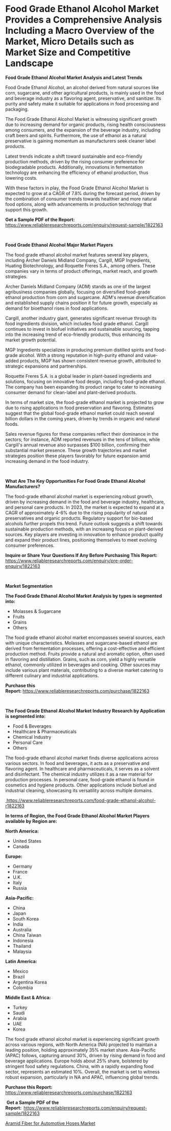 <p><h1>Food Grade Ethanol Alcohol Market Provides a Comprehensive Analysis Including a Macro Overview of the Market, Micro Details such as Market Size and Competitive Landscape</h1></p><p><strong>Food Grade Ethanol Alcohol Market Analysis and Latest Trends</strong></p>
<p><p>Food Grade Ethanol Alcohol, an alcohol derived from natural sources like corn, sugarcane, and other agricultural products, is mainly used in the food and beverage industry as a flavoring agent, preservative, and sanitizer. Its purity and safety make it suitable for applications in food processing and packaging.</p><p>The Food Grade Ethanol Alcohol Market is witnessing significant growth due to increasing demand for organic products, rising health consciousness among consumers, and the expansion of the beverage industry, including craft beers and spirits. Furthermore, the use of ethanol as a natural preservative is gaining momentum as manufacturers seek cleaner label products.</p><p>Latest trends indicate a shift toward sustainable and eco-friendly production methods, driven by the rising consumer preference for biodegradable products. Additionally, innovations in fermentation technology are enhancing the efficiency of ethanol production, thus lowering costs.</p><p>With these factors in play, the Food Grade Ethanol Alcohol Market is expected to grow at a CAGR of 7.8% during the forecast period, driven by the combination of consumer trends towards healthier and more natural food options, along with advancements in production technology that support this growth.</p></p>
<p><strong>Get a Sample PDF of the Report:&nbsp;</strong> <a href="https://www.reliableresearchreports.com/enquiry/request-sample/1822163?utm_campaign=3250&utm_medium=2&utm_source=Github&utm_content=ia&utm_term=03042025&utm_id=food-grade-ethanol-alcohol">https://www.reliableresearchreports.com/enquiry/request-sample/1822163</a></p>
<p>&nbsp;</p>
<p><strong>Food Grade Ethanol Alcohol Major Market Players</strong></p>
<p><p>The food grade ethanol alcohol market features several key players, including Archer Daniels Midland Company, Cargill, MGP Ingredients, Huating Biotechnology, and Roquette Freres S.A., among others. These companies vary in terms of product offerings, market reach, and growth strategies.</p><p>Archer Daniels Midland Company (ADM) stands as one of the largest agribusiness companies globally, focusing on diversified food-grade ethanol production from corn and sugarcane. ADM's revenue diversification and established supply chains position it for future growth, especially as demand for bioethanol rises in food applications.</p><p>Cargill, another industry giant, generates significant revenue through its food ingredients division, which includes food grade ethanol. Cargill continues to invest in biofuel initiatives and sustainable sourcing, tapping into the increasing trend of eco-friendly products, thus enhancing its market growth potential.</p><p>MGP Ingredients specializes in producing premium distilled spirits and food-grade alcohol. With a strong reputation in high-purity ethanol and value-added products, MGP has shown consistent revenue growth, attributed to strategic expansions and partnerships.</p><p>Roquette Freres S.A. is a global leader in plant-based ingredients and solutions, focusing on innovative food design, including food-grade ethanol. The company has been expanding its product range to cater to increasing consumer demand for clean-label and plant-derived products.</p><p>In terms of market size, the food-grade ethanol market is projected to grow due to rising applications in food preservation and flavoring. Estimates suggest that the global food-grade ethanol market could reach several billion dollars in the coming years, driven by trends in organic and natural foods.</p><p>Sales revenue figures for these companies reflect their dominance in the sectors; for instance, ADM reported revenues in the tens of billions, while Cargill's annual revenue also surpasses $100 billion, confirming their substantial market presence. These growth trajectories and market strategies position these players favorably for future expansion amid increasing demand in the food industry.</p></p>
<p>&nbsp;</p>
<p><strong>What Are The Key Opportunities For Food Grade Ethanol Alcohol Manufacturers?</strong></p>
<p><p>The food-grade ethanol alcohol market is experiencing robust growth, driven by increasing demand in the food and beverage industry, healthcare, and personal care products. In 2023, the market is expected to expand at a CAGR of approximately 4-6% due to the rising popularity of natural preservatives and organic products. Regulatory support for bio-based alcohols further propels this trend. Future outlook suggests a shift towards sustainable production methods, with an increasing focus on plant-derived sources. Key players are investing in innovation to enhance product quality and expand their product lines, positioning themselves to meet evolving consumer preferences.</p></p>
<p><strong>Inquire or Share Your Questions If Any Before Purchasing This Report:</strong> <a href="https://www.reliableresearchreports.com/enquiry/pre-order-enquiry/1822163?utm_campaign=3250&utm_medium=2&utm_source=Github&utm_content=ia&utm_term=03042025&utm_id=food-grade-ethanol-alcohol">https://www.reliableresearchreports.com/enquiry/pre-order-enquiry/1822163</a></p>
<p>&nbsp;</p>
<p><strong>Market Segmentation</strong></p>
<p><strong>The Food Grade Ethanol Alcohol Market Analysis by types is segmented into:</strong></p>
<p><ul><li>Molasses & Sugarcane</li><li>Fruits</li><li>Grains</li><li>Others</li></ul></p>
<p><p>The food grade ethanol alcohol market encompasses several sources, each with unique characteristics. Molasses and sugarcane-based ethanol are derived from fermentation processes, offering a cost-effective and efficient production method. Fruits provide a natural and aromatic option, often used in flavoring and distillation. Grains, such as corn, yield a highly versatile ethanol, commonly utilized in beverages and cooking. Other sources may include various plant materials, contributing to a diverse market catering to different culinary and industrial applications.</p></p>
<p><strong>Purchase this Report:&nbsp;</strong><a href="https://www.reliableresearchreports.com/purchase/1822163?utm_campaign=3250&utm_medium=2&utm_source=Github&utm_content=ia&utm_term=03042025&utm_id=food-grade-ethanol-alcohol">https://www.reliableresearchreports.com/purchase/1822163</a></p>
<p>&nbsp;</p>
<p><strong>The Food Grade Ethanol Alcohol Market Industry Research by Application is segmented into:</strong></p>
<p><ul><li>Food & Beverages</li><li>Healthcare & Pharmaceuticals</li><li>Chemical Industry</li><li>Personal Care</li><li>Others</li></ul></p>
<p><p>The food-grade ethanol alcohol market finds diverse applications across various sectors. In food and beverages, it acts as a preservative and flavoring agent. In healthcare and pharmaceuticals, it serves as a solvent and disinfectant. The chemical industry utilizes it as a raw material for production processes. In personal care, food-grade ethanol is found in cosmetics and hygiene products. Other applications include biofuel and industrial cleaning, showcasing its versatility across multiple domains.</p></p>
<p><a href="https://www.reliableresearchreports.com/food-grade-ethanol-alcohol-r1822163?utm_campaign=3250&utm_medium=2&utm_source=Github&utm_content=ia&utm_term=03042025&utm_id=food-grade-ethanol-alcohol">&nbsp;https://www.reliableresearchreports.com/food-grade-ethanol-alcohol-r1822163</a></p>
<p><strong>In terms of Region, the Food Grade Ethanol Alcohol Market Players available by Region are:</strong></p>
<p>
    <p> <strong> North America: </strong>
        <ul>
            <li>United States</li>
            <li>Canada</li>
        </ul>
        </p> 
    <p> <strong> Europe: </strong>
        <ul>
            <li>Germany</li>
            <li>France</li>
            <li>U.K.</li>
            <li>Italy</li>
            <li>Russia</li>
        </ul>
        </p> 
    <p> <strong> Asia-Pacific: </strong>
        <ul>
            <li>China</li>
            <li>Japan</li>
            <li>South Korea</li>
            <li>India</li>
            <li>Australia</li>
            <li>China Taiwan</li>
            <li>Indonesia</li>
            <li>Thailand</li>
            <li>Malaysia</li>
        </ul>
        </p> 
    <p> <strong> Latin America: </strong>
        <ul>
            <li>Mexico</li>
            <li>Brazil</li>
            <li>Argentina Korea</li>
            <li>Colombia</li>
        </ul>
        </p> 
    <p> <strong> Middle East & Africa: </strong>
        <ul>
            <li>Turkey</li>
            <li>Saudi</li>
            <li>Arabia</li>
            <li>UAE</li>
            <li>Korea</li>
        </ul>
    </p>
    </p>
<p><p>The food grade ethanol alcohol market is experiencing significant growth across various regions, with North America (NA) projected to maintain a leading position, holding approximately 35% market share. Asia-Pacific (APAC) follows, capturing around 30%, driven by rising demand in food and beverage applications. Europe holds about 25% share, bolstered by stringent food safety regulations. China, with a rapidly expanding food sector, represents an estimated 10%. Overall, the market is set to witness robust expansion, particularly in NA and APAC, influencing global trends.</p></p>
<p><strong>Purchase this Report: </strong><a href="https://www.reliableresearchreports.com/purchase/1822163?utm_campaign=3250&utm_medium=2&utm_source=Github&utm_content=ia&utm_term=03042025&utm_id=food-grade-ethanol-alcohol">https://www.reliableresearchreports.com/purchase/1822163</a></p>
<p>&nbsp;<strong>Get a Sample PDF of the Report:&nbsp;&nbsp;</strong><a href="https://www.reliableresearchreports.com/enquiry/request-sample/1822163?utm_campaign=3250&utm_medium=2&utm_source=Github&utm_content=ia&utm_term=03042025&utm_id=food-grade-ethanol-alcohol">https://www.reliableresearchreports.com/enquiry/request-sample/1822163</a></p>
<p><strong></strong></p>
<p><p><a href="https://github.com/alejnaouare/Market-Research-Report-List-1/blob/main/aramid-fiber-for-automotive-hoses-market.md?utm_campaign=3250&utm_medium=2&utm_source=Github&utm_content=ia&utm_term=03042025&utm_id=food-grade-ethanol-alcohol">Aramid Fiber for Automotive Hoses Market</a></p></p>